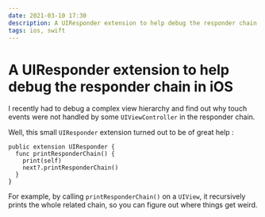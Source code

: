 ```yaml
---
date: 2021-03-10 17:30
description: A UIResponder extension to help debug the responder chain in iOS.
tags: ios, swift
---
```

# A UIResponder extension to help debug the responder chain in iOS

I recently had to debug a complex view hierarchy and find out why touch events were not handled by some `UIViewController` in the responder chain.

Well, this small `UIResponder` extension turned out to be of great help :

```
public extension UIResponder {
  func printResponderChain() {
    print(self)
    next?.printResponderChain()
  }
}
```

For example, by calling `printResponderChain()` on a `UIView`, it recursively prints the whole related chain, so you can figure out where things get weird.
